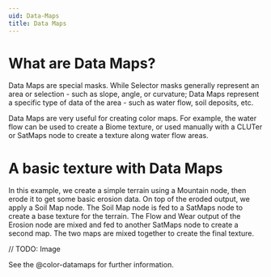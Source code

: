 ```yaml
---
uid: Data-Maps
title: Data Maps
---
```


# What are Data Maps?
Data Maps are special masks. While Selector masks generally represent an area or selection - such as slope, angle, or curvature; Data Maps represent a specific type of data of the area - such as water flow, soil deposits, etc.

Data Maps are very useful for creating color maps. For example, the water flow can be used to create a Biome texture, or used manually with a CLUTer or SatMaps node to create a texture along water flow areas.

# A basic texture with Data Maps
In this example, we create a simple terrain using a Mountain node, then erode it to get some basic erosion data. On top of the eroded output, we apply a Soil Map node. The Soil Map node is fed to a SatMaps node to create a base texture for the terrain. The Flow and Wear output of the Erosion node are mixed and fed to another SatMaps node to create a second map. The two maps are mixed together to create the final texture.

// TODO: Image

See the @color-datamaps for further information.